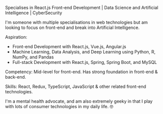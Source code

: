 Specialises in React.js Front-end Development | Data Science and Artificial Intelligence | CyberSecurity

I'm someone with multiple specialisations in web technologies but am looking to focus on front-end and break into Artificial Intelligence.

Aspiration:
- Front-end Development with React.js, Vue.js, Angular.js
- Machine Learning, Data Analysis, and Deep Learning using Python, R, NumPy, and Pandas
- Full-stack Development with React.js, Spring, Spring Boot, and MySQL

Competency:
Mid-level for front-end. Has strong foundation in front-end & back-end.

Skills:
React, Redux, TypeScript, JavaScript & other related front-end technologies.



I'm a mental health advocate, and am also extremely geeky in that I play with lots of consumer technologies in my daily life. 🤓
